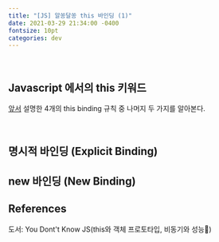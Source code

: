 ```yaml
---
title: "[JS] 알쏭달쏭 this 바인딩 (1)"
date: 2021-03-29 21:34:00 -0400
fontsize: 10pt
categories: dev
---
```


<br>

## Javascript 에서의 this 키워드  

[앞서](https://seungtaek95.github.io/dev/this_binding_1/) 설명한 4개의 this binding 규칙 중 나머지 두 가지를 알아본다. 

<br>

## 명시적 바인딩 (Explicit Binding)  



## new 바인딩 (New Binding)  



## References  

도서: You Dont't Know JS(this와 객체 프로토타입, 비동기와 성능)  
